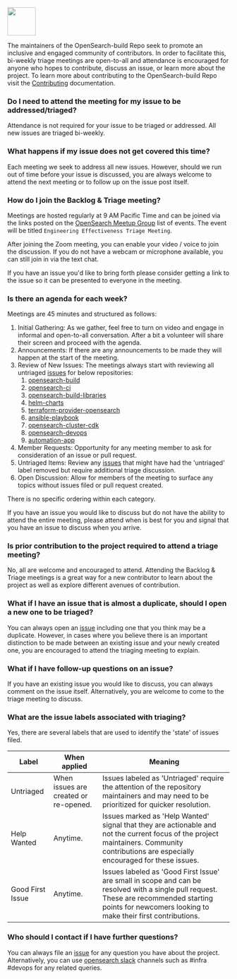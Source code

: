 <img src="https://opensearch.org/assets/img/opensearch-logo-themed.svg" height="64px">

The maintainers of the OpenSearch-build Repo seek to promote an inclusive and engaged community of contributors. In order to facilitate this, bi-weekly triage meetings are open-to-all and attendance is encouraged for anyone who hopes to contribute, discuss an issue, or learn more about the project. To learn more about contributing to the OpenSearch-build Repo visit the [Contributing](./CONTRIBUTING.md) documentation.

### Do I need to attend the meeting for my issue to be addressed/triaged?

Attendance is not required for your issue to be triaged or addressed. All new issues are triaged bi-weekly.

### What happens if my issue does not get covered this time?

Each meeting we seek to address all new issues. However, should we run out of time before your issue is discussed, you are always welcome to attend the next meeting or to follow up on the issue post itself.

### How do I join the Backlog & Triage meeting?

Meetings are hosted regularly at 9 AM Pacific Time and can be joined via the links posted on the [OpenSearch Meetup Group](https://www.meetup.com/opensearch/events/) list of events. The event will be titled `Engineering Effectiveness Triage Meeting`.

After joining the Zoom meeting, you can enable your video / voice to join the discussion.  If you do not have a webcam or microphone available, you can still join in via the text chat.

If you have an issue you'd like to bring forth please consider getting a link to the issue so it can be presented to everyone in the meeting.

### Is there an agenda for each week?

Meetings are 45 minutes and structured as follows:

1. Initial Gathering: As we gather, feel free to turn on video and engage in informal and open-to-all conversation.  After a bit a volunteer will share their screen and proceed with the agenda.
2. Announcements: If there are any announcements to be made they will happen at the start of the meeting.
3. Review of New Issues: The meetings always start with reviewing all untriaged [issues](https://github.com/orgs/opensearch-project/projects/208/views/2) for below repositories:
    1. [opensearch-build](https://github.com/opensearch-project/opensearch-build)
    1. [opensearch-ci](https://github.com/opensearch-project/opensearch-ci)
    1. [opensearch-build-libraries](https://github.com/opensearch-project/opensearch-build-libraries)
    1. [helm-charts](https://github.com/opensearch-project/helm-charts)
    1. [terraform-provider-opensearch](https://github.com/opensearch-project/terraform-provider-opensearch)
    1. [ansible-playbook](https://github.com/opensearch-project/ansible-playbook)
    1. [opensearch-cluster-cdk](https://github.com/opensearch-project/opensearch-cluster-cdk)
    1. [opensearch-devops](https://github.com/opensearch-project/opensearch-devops)
    1. [automation-app](https://github.com/opensearch-project/automation-app)
4. Member Requests: Opportunity for any meeting member to ask for consideration of an issue or pull request.
5. Untriaged Items: Review any [issues](https://github.com/orgs/opensearch-project/projects/208/views/2) that might have had the 'untriaged' label removed but require additional triage discussion.
6. Open Discussion: Allow for members of the meeting to surface any topics without issues filed or pull request created.


There is no specific ordering within each category.

If you have an issue you would like to discuss but do not have the ability to attend the entire meeting, please attend when is best for you and signal that you have an issue to discuss when you arrive.

### Is prior contribution to the project required to attend a triage meeting?

No, all are welcome and encouraged to attend. Attending the Backlog & Triage meetings is a great way for a new contributor to learn about the project as well as explore different avenues of contribution.

### What if I have an issue that is almost a duplicate, should I open a new one to be triaged?

You can always open an [issue](https://github.com/opensearch-project/opensearch-build/issues/new/choose) including one that you think may be a duplicate. However, in cases where you believe there is an important distinction to be made between an existing issue and your newly created one, you are encouraged to attend the triaging meeting to explain.

### What if I have follow-up questions on an issue?

If you have an existing issue you would like to discuss, you can always comment on the issue itself. Alternatively, you are welcome to come to the triage meeting to discuss.

### What are the issue labels associated with triaging?

Yes, there are several labels that are used to identify the 'state' of issues filed.

| Label | When applied | Meaning |
| ----- | ------------ | ------- |
| Untriaged | When issues are created or re-opened. | Issues labeled as 'Untriaged' require the attention of the repository maintainers and may need to be prioritized for quicker resolution. |
| Help Wanted | Anytime. | Issues marked as 'Help Wanted' signal that they are actionable and not the current focus of the project maintainers. Community contributions are especially encouraged for these issues. |
| Good First Issue | Anytime. | Issues labeled as 'Good First Issue' are small in scope and can be resolved with a single pull request. These are recommended starting points for newcomers looking to make their first contributions. |

### Who should I contact if I have further questions?

You can always file an [issue](https://github.com/opensearch-project/opensearch-build/issues/new/choose) for any question you have about the project. Alternatively, you can use [opensearch slack](https://opensearch.org/slack.html) channels such as #infra #devops for any related queries.
